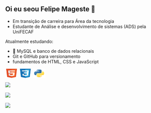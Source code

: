 ## Oi eu seou Felipe Mageste 👋

- Em transição de carreira para Área da tecnologia
- Estudante de Análise e desenvolvimento de sistemas (ADS) pela UniFECAF

Atualmente estudando:
- 📘 MySQL e banco de dados relacionais
-  Git e GitHub para versionamento
-  fundamentos de HTML, CSS e JavaScript

 <img align="center" alt="Felipe-HTML" height="30" width="40" src="https://raw.githubusercontent.com/devicons/devicon/master/icons/html5/html5-original.svg">
  <img align="center" alt="Felipe-CSS" height="30" width="40" src="https://raw.githubusercontent.com/devicons/devicon/master/icons/css3/css3-original.svg">
<img align="center" alt="Felipe-Python" height="30" width="40" src="https://raw.githubusercontent.com/devicons/devicon/master/icons/python/python-original.svg">

 <a href="https://www.linkedin.com/in/felipe-mageste-a935382a5/" target="_blank"><img src="https://img.shields.io/badge/-LinkedIn-%230077B5?style=for-the-badge&logo=linkedin&logoColor=white" target="_blank"></a>

 <a href="https://instagram.com/lipemageste" target="_blank"><img src="https://img.shields.io/badge/-Instagram-%23E4405F?style=for-the-badge&logo=instagram&logoColor=white" target="_blank"></a>

 <a href = "mailto:felipemageste92@gmail.com"><img src="https://img.shields.io/badge/-Gmail-%23333?style=for-the-badge&logo=gmail&logoColor=white" target="_blank"></a>

